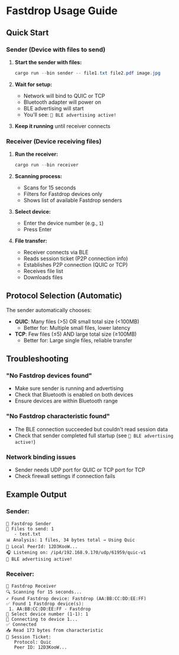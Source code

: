 # Fastdrop Usage Guide

## Quick Start

### Sender (Device with files to send)

1. **Start the sender with files:**
   ```powershell
   cargo run --bin sender -- file1.txt file2.pdf image.jpg
   ```

2. **Wait for setup:**
   - Network will bind to QUIC or TCP
   - Bluetooth adapter will power on
   - BLE advertising will start
   - You'll see: `🔵 BLE advertising active!`

3. **Keep it running** until receiver connects

### Receiver (Device receiving files)

1. **Run the receiver:**
   ```powershell
   cargo run --bin receiver
   ```

2. **Scanning process:**
   - Scans for 15 seconds
   - Filters for Fastdrop devices only
   - Shows list of available Fastdrop senders

3. **Select device:**
   - Enter the device number (e.g., `1`)
   - Press Enter

4. **File transfer:**
   - Receiver connects via BLE
   - Reads session ticket (P2P connection info)
   - Establishes P2P connection (QUIC or TCP)
   - Receives file list
   - Downloads files

## Protocol Selection (Automatic)

The sender automatically chooses:
- **QUIC**: Many files (>5) OR small total size (<100MB)
  - Better for: Multiple small files, lower latency
- **TCP**: Few files (≤5) AND large total size (≥100MB)
  - Better for: Large single files, reliable transfer

## Troubleshooting

### "No Fastdrop devices found"
- Make sure sender is running and advertising
- Check that Bluetooth is enabled on both devices
- Ensure devices are within Bluetooth range

### "No Fastdrop characteristic found"
- The BLE connection succeeded but couldn't read session data
- Check that sender completed full startup (see `🔵 BLE advertising active!`)

### Network binding issues
- Sender needs UDP port for QUIC or TCP port for TCP
- Check firewall settings if connection fails

## Example Output

### Sender:
```
🚀 Fastdrop Sender
📁 Files to send: 1
   - test.txt
📊 Analysis: 1 files, 34 bytes total → Using Quic
🔑 Local PeerId: 12D3KooW...
🎧 Listening on: /ip4/192.168.9.170/udp/61959/quic-v1
🔵 BLE advertising active!
```

### Receiver:
```
🚀 Fastdrop Receiver
🔍 Scanning for 15 seconds...
✓ Found Fastdrop device: Fastdrop (AA:BB:CC:DD:EE:FF)
✅ Found 1 Fastdrop device(s):
 1. AA:BB:CC:DD:EE:FF - Fastdrop
📱 Select device number (1-1): 1
🔗 Connecting to device 1...
✅ Connected
📥 Read 173 bytes from characteristic
🎫 Session Ticket:
   Protocol: Quic
   Peer ID: 12D3KooW...
```
